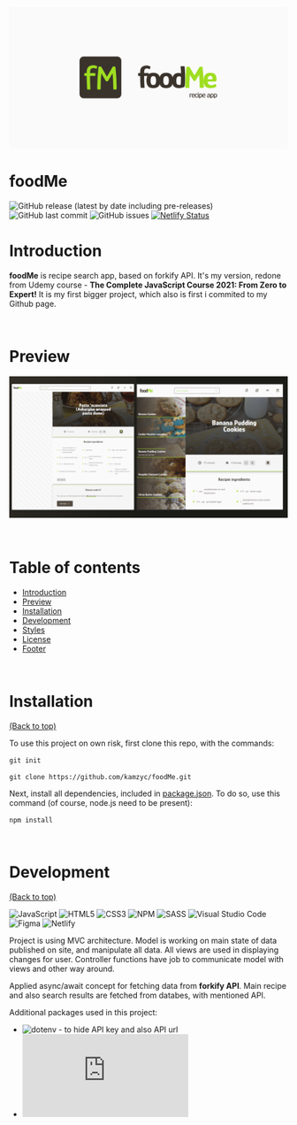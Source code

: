 ![Banner](https://github.com/kamzyc/foodme/blob/master/src/readme-files/banner.png)

# foodMe

![GitHub release (latest by date including pre-releases)](https://img.shields.io/github/v/release/kamzyc/foodMe?color=success)
![GitHub last commit](https://img.shields.io/github/last-commit/kamzyc/foodMe?color=orange)
![GitHub issues](https://img.shields.io/github/issues-raw/kamzyc/foodMe?color=red)
[![Netlify Status](https://api.netlify.com/api/v1/badges/eba3c020-2bf5-486b-b8b4-f86ae4533001/deploy-status)](https://food-me.netlify.app/)

# Introduction

**foodMe** is recipe search app, based on forkify API. It's my version, redone from Udemy course - **The Complete JavaScript Course 2021: From Zero to Expert!** It is my first bigger project, which also is first i commited to my Github page.

<p>&nbsp;</p>

# Preview

![Preview](https://github.com/kamzyc/foodme/blob/master/src/readme-files/preview.png)

<p>&nbsp;</p>

# Table of contents

-  [Introduction](#introduction)
-  [Preview](#preview)
-  [Installation](#installation)
-  [Development](#development)
-  [Styles](#styles)
-  [License](#license)
-  [Footer](#footer)

<p>&nbsp;</p>

# Installation

[(Back to top)](#table-of-contents)

To use this project on own risk, first clone this repo, with the commands:

```
git init
```

```
git clone https://github.com/kamzyc/foodMe.git
```

Next, install all dependencies, included in [package.json](https://github.com/kamzyc/foodMe/blob/master/package.json). To do so, use this command (of course, node.js need to be present):

```
npm install
```

<p>&nbsp;</p>

# Development

[(Back to top)](#table-of-contents)

![JavaScript](https://img.shields.io/badge/javascript-%23323330.svg?style=for-the-badge&logo=javascript&logoColor=%23F7DF1E)
![HTML5](https://img.shields.io/badge/html5-%23E34F26.svg?style=for-the-badge&logo=html5&logoColor=white)
![CSS3](https://img.shields.io/badge/css3-%231572B6.svg?style=for-the-badge&logo=css3&logoColor=white)
![NPM](https://img.shields.io/badge/NPM-%23000000.svg?style=for-the-badge&logo=npm&logoColor=white)
![SASS](https://img.shields.io/badge/SASS-hotpink.svg?style=for-the-badge&logo=SASS&logoColor=white)
![Visual Studio Code](https://img.shields.io/badge/Visual%20Studio%20Code-0078d7.svg?style=for-the-badge&logo=visual-studio-code&logoColor=white)
![Figma](https://img.shields.io/badge/figma-%23F24E1E.svg?style=for-the-badge&logo=figma&logoColor=white)
![Netlify](https://img.shields.io/badge/netlify-%23000000.svg?style=for-the-badge&logo=netlify&logoColor=#00C7B7)

Project is using MVC architecture. Model is working on main state of data published on site, and manipulate all data. All views are used in displaying changes for user. Controller functions have job to communicate model with views and other way around.

Applied async/await concept for fetching data from **forkify API**. Main recipe and also search results are fetched from databes, with mentioned API.

Additional packages used in this project:

-  ![dotenv](https://www.npmjs.com/package/dotenv) - to hide API key and also API url
-  ![fraction.js](https://www.npmjs.com/package/fraction.js)
